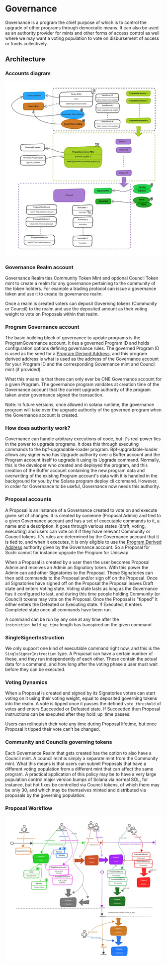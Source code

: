 # Governance

Governance is a program the chief purpose of which is to control the upgrade of other programs through democratic means.
It can also be used as an authority provider for mints and other forms of access control as well where we may want
a voting population to vote on disbursement of access or funds collectively.

## Architecture

### Accounts diagram

![Accounts diagram](./resources/governance-accounts.jpg)

### Governance Realm account

Governance Realm ties Community Token Mint and optional Council Token mint to create a realm
for any governance pertaining to the community of the token holders.
For example a trading protocol can issue a governance token and use it to create its governance realm.

Once a realm is created voters can deposit Governing tokens (Community or Council) to the realm and
use the deposited amount as their voting weight to vote on Proposals within that realm.

### Program Governance account

The basic building block of governance to update programs is the ProgramGovernance account.
It ties a governed Program ID and holds configuration options defining governance rules.
The governed Program ID is used as the seed for a [Program Derived Address](https://docs.solana.com/developing/programming-model/calling-between-programs#program-derived-addresses),
and this program derived address is what is used as the address of the Governance account for your Program ID
and the corresponding Governance mint and Council mint (if provided).

What this means is that there can only ever be ONE Governance account for a given Program.
The governance program validates at creation time of the Governance account that the current upgrade authority of the program
taken under governance signed the transaction.

Note: In future versions, once allowed in solana runtime, the governance program will take over the upgrade authority
of the governed program when the Governance account is created.

### How does authority work?

Governance can handle arbitrary executions of code, but it's real power lies in the power to upgrade programs.
It does this through executing commands to the bpf-upgradable-loader program.
Bpf-upgradable-loader allows any signer who has Upgrade authority over a Buffer account and the Program account itself
to upgrade it using its Upgrade command.
Normally, this is the developer who created and deployed the program, and this creation of the Buffer account containing
the new program data and overwriting of the existing Program account's data with it is handled in the background for you
by the Solana program deploy cli command.
However, in order for Governance to be useful, Governance now needs this authority.

### Proposal accounts

A Proposal is an instance of a Governance created to vote on and execute given set of changes.
It is created by someone (Proposal Admin) and tied to a given Governance account
and has a set of executable commands to it, a name and a description.
It goes through various states (draft, voting, executing) and users can vote on it
if they have relevant Community or Council tokens.
It's rules are determined by the Governance account that it is tied to, and when it executes,
it is only eligible to use the [Program Derived Address](https://docs.solana.com/developing/programming-model/calling-between-programs#program-derived-addresses)
authority given by the Governance account.
So a Proposal for Sushi cannot for instance upgrade the Program for Uniswap.

When a Proposal is created by a user then the user becomes Proposal Admin and receives an Admin an Signatory token.
With this power the Admin can add other Signatories to the Proposal.
These Signatories can then add commands to the Proposal and/or sign off on the Proposal.
Once all Signatories have signed off on the Proposal the Proposal leaves Draft state and enters Voting state.
Voting state lasts as long as the Governance has it configured to last, and during this time
people holding Community (or Council) tokens may vote on the Proposal.
Once the Proposal is "tipped" it either enters the Defeated or Executing state.
If Executed, it enters Completed state once all commands have been run.

A command can be run by any one at any time after the `instruction_hold_up_time` length has transpired on the given command.

### SingleSignerInstruction

We only support one kind of executable command right now, and this is the `SingleSignerInstruction` type.
A Proposal can have a certain number of these, and they run independently of each other.
These contain the actual data for a command, and how long after the voting phase a user must wait before they can be executed.

### Voting Dynamics

When a Proposal is created and signed by its Signatories voters can start voting on it using their voting weight,
equal to deposited governing tokens into the realm. A vote is tipped once it passes the defined `vote_threshold` of votes
and enters Succeeded or Defeated state. If Succeeded then Proposal instructions can be executed after they hold_up_time passes.

Users can relinquish their vote any time during Proposal lifetime, but once Proposal it tipped their vote can't be changed.

### Community and Councils governing tokens

Each Governance Realm that gets created has the option to also have a Council mint.
A council mint is simply a separate mint from the Community mint.
What this means is that users can submit Proposals that have a different voting population from a different mint
that can affect the same program. A practical application of this policy may be to have a very large population control
major version bumps of Solana via normal SOL, for instance, but hot fixes be controlled via Council tokens,
of which there may be only 30, and which may be themselves minted and distributed via proposals by the governing population.

### Proposal Workflow

![Proposal Workflow](./resources/governance-workflow.jpg)
